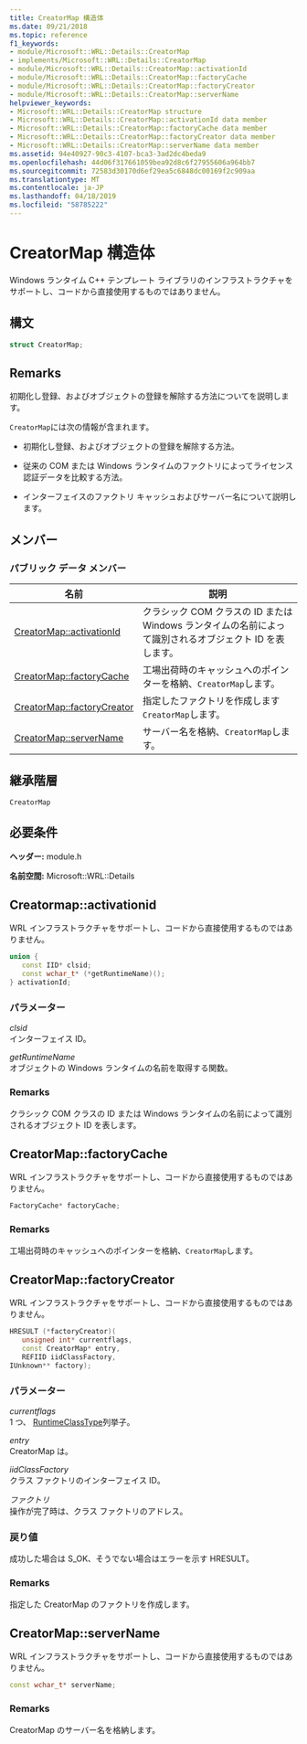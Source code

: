 ```yaml
---
title: CreatorMap 構造体
ms.date: 09/21/2018
ms.topic: reference
f1_keywords:
- module/Microsoft::WRL::Details::CreatorMap
- implements/Microsoft::WRL::Details::CreatorMap
- module/Microsoft::WRL::Details::CreatorMap::activationId
- module/Microsoft::WRL::Details::CreatorMap::factoryCache
- module/Microsoft::WRL::Details::CreatorMap::factoryCreator
- module/Microsoft::WRL::Details::CreatorMap::serverName
helpviewer_keywords:
- Microsoft::WRL::Details::CreatorMap structure
- Microsoft::WRL::Details::CreatorMap::activationId data member
- Microsoft::WRL::Details::CreatorMap::factoryCache data member
- Microsoft::WRL::Details::CreatorMap::factoryCreator data member
- Microsoft::WRL::Details::CreatorMap::serverName data member
ms.assetid: 94e40927-90c3-4107-bca3-3ad2dc4beda9
ms.openlocfilehash: 44d06f317661059bea92d8c6f27955606a964bb7
ms.sourcegitcommit: 72583d30170d6ef29ea5c6848dc00169f2c909aa
ms.translationtype: MT
ms.contentlocale: ja-JP
ms.lasthandoff: 04/18/2019
ms.locfileid: "58785222"
---
```

# <a name="creatormap-structure"></a>CreatorMap 構造体

Windows ランタイム C++ テンプレート ライブラリのインフラストラクチャをサポートし、コードから直接使用するものではありません。

## <a name="syntax"></a>構文

```cpp
struct CreatorMap;
```

## <a name="remarks"></a>Remarks

初期化し登録、およびオブジェクトの登録を解除する方法についてを説明します。

`CreatorMap`には次の情報が含まれます。

- 初期化し登録、およびオブジェクトの登録を解除する方法。

- 従来の COM または Windows ランタイムのファクトリによってライセンス認証データを比較する方法。

- インターフェイスのファクトリ キャッシュおよびサーバー名について説明します。

## <a name="members"></a>メンバー

### <a name="public-data-members"></a>パブリック データ メンバー

名前                                          | 説明
--------------------------------------------- | ------------------------------------------------------------------------------------------------------
[CreatorMap::activationId](#activationid)     | クラシック COM クラスの ID または Windows ランタイムの名前によって識別されるオブジェクト ID を表します。
[CreatorMap::factoryCache](#factorycache)     | 工場出荷時のキャッシュへのポインターを格納、`CreatorMap`します。
[CreatorMap::factoryCreator](#factorycreator) | 指定したファクトリを作成します`CreatorMap`します。
[CreatorMap::serverName](#servername)         | サーバー名を格納、`CreatorMap`します。

## <a name="inheritance-hierarchy"></a>継承階層

`CreatorMap`

## <a name="requirements"></a>必要条件

**ヘッダー:** module.h

**名前空間:** Microsoft::WRL::Details

## <a name="activationid"></a>Creatormap::activationid

WRL インフラストラクチャをサポートし、コードから直接使用するものではありません。

```cpp
union {
   const IID* clsid;
   const wchar_t* (*getRuntimeName)();
} activationId;
```

### <a name="parameters"></a>パラメーター

*clsid*<br/>
インターフェイス ID。

*getRuntimeName*<br/>
オブジェクトの Windows ランタイムの名前を取得する関数。

### <a name="remarks"></a>Remarks

クラシック COM クラスの ID または Windows ランタイムの名前によって識別されるオブジェクト ID を表します。

## <a name="factorycache"></a>CreatorMap::factoryCache

WRL インフラストラクチャをサポートし、コードから直接使用するものではありません。

```cpp
FactoryCache* factoryCache;
```

### <a name="remarks"></a>Remarks

工場出荷時のキャッシュへのポインターを格納、`CreatorMap`します。

## <a name="factorycreator"></a>CreatorMap::factoryCreator

WRL インフラストラクチャをサポートし、コードから直接使用するものではありません。

```cpp
HRESULT (*factoryCreator)(
   unsigned int* currentflags,
   const CreatorMap* entry,
   REFIID iidClassFactory,
IUnknown** factory);
```

### <a name="parameters"></a>パラメーター

*currentflags*<br/>
1 つ、 [RuntimeClassType](runtimeclasstype-enumeration.md)列挙子。

*entry*<br/>
CreatorMap は。

*iidClassFactory*<br/>
クラス ファクトリのインターフェイス ID。

*ファクトリ*<br/>
操作が完了時は、クラス ファクトリのアドレス。

### <a name="return-value"></a>戻り値

成功した場合は S_OK、そうでない場合はエラーを示す HRESULT。

### <a name="remarks"></a>Remarks

指定した CreatorMap のファクトリを作成します。

## <a name="servername"></a>CreatorMap::serverName

WRL インフラストラクチャをサポートし、コードから直接使用するものではありません。

```cpp
const wchar_t* serverName;
```

### <a name="remarks"></a>Remarks

CreatorMap のサーバー名を格納します。
